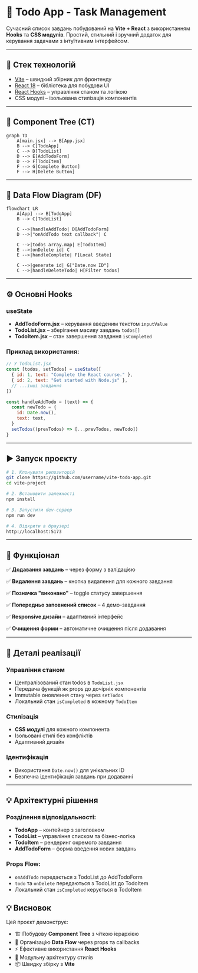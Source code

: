 # 📝 Todo App - Task Management

Сучасний список завдань побудований на **Vite + React** з використанням **Hooks** та **CSS модулів**. Простий, стильний і зручний додаток для керування задачами з інтуїтивним інтерфейсом.

---

## 🚀 Стек технологій

- [Vite](https://vitejs.dev/) – швидкий збірник для фронтенду
- [React 18](https://react.dev/) – бібліотека для побудови UI
- [React Hooks](https://react.dev/reference/react) – управління станом та логікою
- CSS модулі – ізольована стилізація компонентів

---

## 🌳 Component Tree (CT)

```mermaid
graph TD
    A[main.jsx] --> B[App.jsx]
    B --> C[TodoApp]
    C --> D[TodoList]
    D --> E[AddTodoForm]
    D --> F[TodoItem]
    F --> G[Complete Button]
    F --> H[Delete Button]
```

---

## 🔄 Data Flow Diagram (DF)

```mermaid
flowchart LR
    A[App] --> B[TodoApp]
    B --> C[TodoList]

    C -->|handleAddTodo| D[AddTodoForm]
    D -->|"onAddTodo text callback"| C

    C -->|todos array.map| E[TodoItem]
    E -->|onDelete id| C
    E -->|handleComplete| F[Local State]

    C -->|generate id| G["Date.now ID"]
    C -->|handleDeleteTodo| H[Filter todos]
```

---

## ⚙️ Основні Hooks

### useState
- **AddTodoForm.jsx** – керування введеним текстом `inputValue`
- **TodoList.jsx** – зберігання масиву завдань `todos[]`
- **TodoItem.jsx** – стан завершення завдання `isCompleted`

### Приклад використання:

```javascript
// У TodoList.jsx
const [todos, setTodos] = useState([
  { id: 1, text: "Complete the React course." },
  { id: 2, text: "Get started with Node.js" },
  // ...інші завдання
])

const handleAddTodo = (text) => {
  const newTodo = {
    id: Date.now(),
    text: text,
  }
  setTodos((prevTodos) => [...prevTodos, newTodo])
}
```

---

## ▶️ Запуск проєкту

```bash
# 1. Клонувати репозиторій
git clone https://github.com/username/vite-todo-app.git
cd vite-project

# 2. Встановити залежності
npm install

# 3. Запустити dev-сервер
npm run dev

# 4. Відкрити в браузері
http://localhost:5173
```

---

## 📌 Функціонал

✅ **Додавання завдань** – через форму з валідацією

✅ **Видалення завдань** – кнопка видалення для кожного завдання

✅ **Позначка "виконано"** – toggle статусу завершення

✅ **Попередньо заповнений список** – 4 демо-завдання

✅ **Responsive дизайн** – адаптивний інтерфейс

✅ **Очищення форми** – автоматичне очищення після додавання

---

## 🔧 Деталі реалізації

### Управління станом
- Централізований стан todos в `TodoList.jsx`
- Передача функцій як props до дочірніх компонентів
- Immutable оновлення стану через `setTodos`
- Локальний стан `isCompleted` в кожному `TodoItem`

### Стилізація
- **CSS модулі** для кожного компонента
- Ізольовані стилі без конфліктів
- Адаптивний дизайн

### Ідентифікація
- Використання `Date.now()` для унікальних ID
- Безпечна ідентифікація завдань при додаванні

---

## 💡 Архітектурні рішення

### Розділення відповідальності:
- **TodoApp** – контейнер з заголовком
- **TodoList** – управління списком та бізнес-логіка
- **TodoItem** – рендеринг окремого завдання
- **AddTodoForm** – форма введення нових завдань

### Props Flow:
- `onAddTodo` передається з TodoList до AddTodoForm
- `todo` та `onDelete` передаються з TodoList до TodoItem
- Локальний стан `isCompleted` керується в TodoItem


## 💡 Висновок

Цей проєкт демонструє:
- 🏗️ Побудову **Component Tree** з чіткою ієрархією
- 🔄 Організацію **Data Flow** через props та callbacks
- ⚡ Ефективне використання **React Hooks**
- 🎨 Модульну архітектуру стилів
- 📦 Швидку збірку з **Vite**
